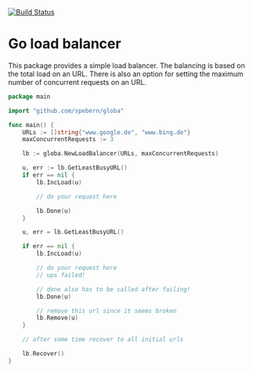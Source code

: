 [![Build Status](https://travis-ci.org/spebern/globa.svg?branch=master)](https://travis-ci.org/spebern/globa)

# Go load balancer

This package provides a simple load balancer. The balancing is based on the total load on an URL.
There is also an option for setting the maximum number of concurrent requests on an URL.

``` go
package main

import "github.com/spebern/globa"

func main() {
	URLs := []string{"www.google.de", "www.bing.de"}
	maxConcurrentRequests := 3

	lb := globa.NewLoadBalancer(URLs, maxConcurrentRequests)

	u, err := lb.GetLeastBusyURL()
	if err == nil {
		lb.IncLoad(u)

		// do your request here

		lb.Done(u)
	}

	u, err = lb.GetLeastBusyURL()

	if err == nil {
		lb.IncLoad(u)

		// do your request here
		// ups failed!

		// done also has to be called after failing!
		lb.Done(u)

		// remove this url since it seems broken
		lb.Remove(u)
	}

	// after some time recover to all initial urls

	lb.Recover()
}
```
